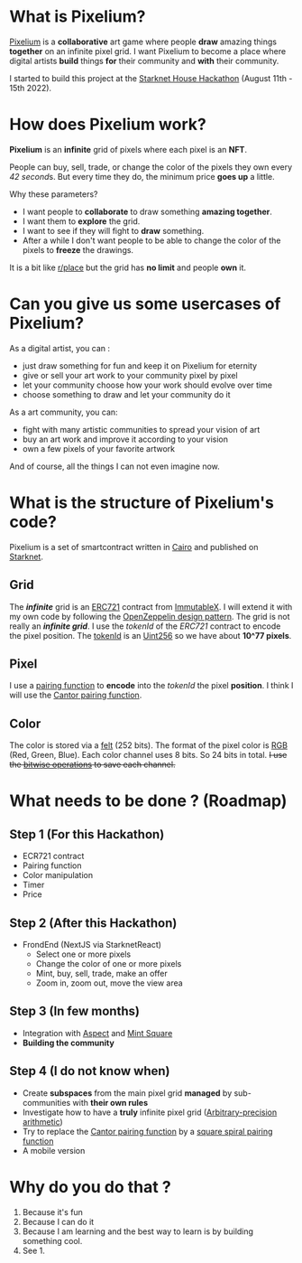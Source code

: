 # What is Pixelium?
[Pixelium](https://github.com/Codiumdium/Pixelium) is a **collaborative** art game where people **draw** amazing things **together** on an infinite pixel grid.
I want Pixelium to become a place where digital artists **build** things **for** their community and **with** their community. 

I started to build this project at the [Starknet House Hackathon](https://www.starknet.house/hackathon) (August 11th - 15th 2022).

# How does Pixelium work?
**Pixelium** is an **infinite** grid of pixels where each pixel is an **NFT**.

People can buy, sell, trade, or change the color of the pixels they own every *42 second*s.
But every time they do, the minimum price **goes up** a little. 

Why these parameters?

* I want people to **collaborate** to draw something **amazing together**.
* I want them to **explore** the grid.
* I want to see if they will fight to **draw** something.
* After a while I don't want people to be able to change the color of the pixels to **freeze** the drawings.

It is a bit like [r/place](https://en.wikipedia.org/wiki/R/place) but the grid has **no limit** and people **own** it.

# Can you give us some usercases of Pixelium?

As a digital artist, you can :
- just draw something for fun and keep it on Pixelium for eternity
-  give or sell your art work to your community pixel by pixel
- let your community choose how your work should evolve over time
- choose something to draw and let your community do it

As a art community, you can:
- fight with many artistic communities to spread your vision of art
- buy an art work and improve it according to your vision
- own a few pixels of your favorite artwork

And of course, all the things I can not even imagine now.

# What is the structure of Pixelium's code?
Pixelium is a set of smartcontract written in [Cairo](https://cairo-lang.org/) and published on [Starknet](https://starknet.io/).

## Grid
The ***infinite*** grid is an [ERC721](https://github.com/immutable/imx-starknet/blob/main/docs/erc721.md) contract from [ImmutableX](https://github.com/immutable/imx-starknet). I will extend it with my own code by following the [OpenZeppelin design pattern](https://docs.openzeppelin.com/contracts-cairo/0.3.0/extensibility).
The grid is not really an ***infinite grid***. I use the *tokenId* of the *ERC721* contract to encode the pixel position.
The [tokenId](https://github.com/immutable/imx-starknet/blob/main/docs/erc721.md#ownerof) is an [Uint256](https://github.com/starkware-libs/cairo-lang/blob/master/src/starkware/cairo/common/uint256.cairo) so we have about **10^77 pixels**.

## Pixel
I use a [pairing function](https://en.wikipedia.org/wiki/Pairing_function) to **encode** into the *tokenId* the pixel **position**. I think I will use the [Cantor pairing function](https://math.stackexchange.com/questions/222709/inverting-the-cantor-pairing-function).

## Color
The color is stored via a [felt](https://www.cairo-lang.org/docs/hello_cairo/intro.html#the-primitive-type-field-element-felt) (252 bits).
The format of the pixel color is [RGB](https://en.wikipedia.org/wiki/RGB) (Red, Green, Blue). Each color channel uses 8 bits. So 24 bits in total. 
~~I use the [bitwise operations](https://www.cairo-lang.org/docs/reference/common_library.html#bitwise) to save each channel.~~

# What needs to be done ? (Roadmap)
## Step 1 (For this Hackathon)
* ECR721 contract
* Pairing function
* Color manipulation
* Timer
* Price

## Step 2 (After this Hackathon)
* FrondEnd (NextJS via StarknetReact)
  * Select one or more pixels
  * Change the color of one or more pixels
  * Mint, buy, sell, trade, make an offer
  * Zoom in, zoom out, move the view area

## Step 3 (In few months) 
* Integration with [Aspect](https://aspect.co/) and [Mint Square](https://mintsquare.io/)
* **Building the community**


## Step 4 (I do not know when)
* Create **subspaces** from the main pixel grid **managed** by sub-communities with **their own rules**
* Investigate how to have a **truly** infinite pixel grid ([Arbitrary-precision arithmetic](https://en.wikipedia.org/wiki/Arbitrary-precision_arithmetic))
* Try to replace the [Cantor pairing function](https://math.stackexchange.com/questions/222709/inverting-the-cantor-pairing-function) by a [square spiral pairing function](https://www.desmos.com/calculator/augmltextm?lang=fr)
* A mobile version

# Why do you do that ?
1. Because it's fun
2. Because I can do it
3. Because I am learning and the best way to learn is by building something cool.
4. See 1. 
